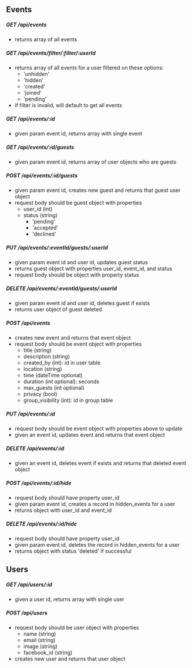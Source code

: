 ## Events

##### GET /api/events
  * returns array of all events

##### GET /api/events/filter/:filter/:userId
  * returns array of all events for a user filtered on these options:
    * 'unhidden'
    * 'hidden'
    * 'created'
    * 'joined'
    * 'pending'
  * if filter is invalid, will default to get all events

##### GET /api/events/:id
  * given param event id, returns array with single event

##### GET /api/events/:id/guests
  * given param event id, returns array of user objects who are guests

##### POST /api/events/:id/guests
  * given param event id, creates new guest and returns that guest user object
  * request body should be guest object with properties
    * user_id (int)
    * status (string)
      * 'pending'
      * 'accepted'
      * 'declined'

##### PUT /api/events/:eventId/guests/:userId
  * given param event id and user id, updates guest status
  * returns guest object with properties user_id, event_id, and status
  * request body should be object with property status

##### DELETE /api/events/:eventId/guests/:userId
  * given param event id and user id, deletes guest if exists
  * returns user object of guest deleted

##### POST /api/events
  * creates new event and returns that event object
  * request body should be event object with properties
    * title (string)
    * description (string)
    * created_by (int): id in user table
    * location (string)
    * time (dateTime optional)
    * duration (int optional): seconds
    * max_guests (int optional)
    * privacy (bool)
    * group_visibility (int): id in group table

##### PUT /api/events/:id
  * request body should be event object with properties above to update
  * given an event id, updates event and returns that event object

##### DELETE /api/events/:id
  * given an event id, deletes event if exists and returns that deleted event object

##### POST /api/events/:id/hide
  * request body should have property user_id
  * given param event id, creates a record in hidden_events for a user
  * returns object with user_id and event_id

##### DELETE /api/events/:id/hide
  * request body should have property user_id
  * given param event id, deletes the record in hidden_events for a user
  * returns object with status 'deleted' if successful


## Users

##### GET /api/users/:id
  * given a user id, returns array with single user

##### POST /api/users
  * request body should be user object with properties
    * name (string)
    * email (string)
    * image (string)
    * facebook_id (string)
  * creates new user and returns that user object



